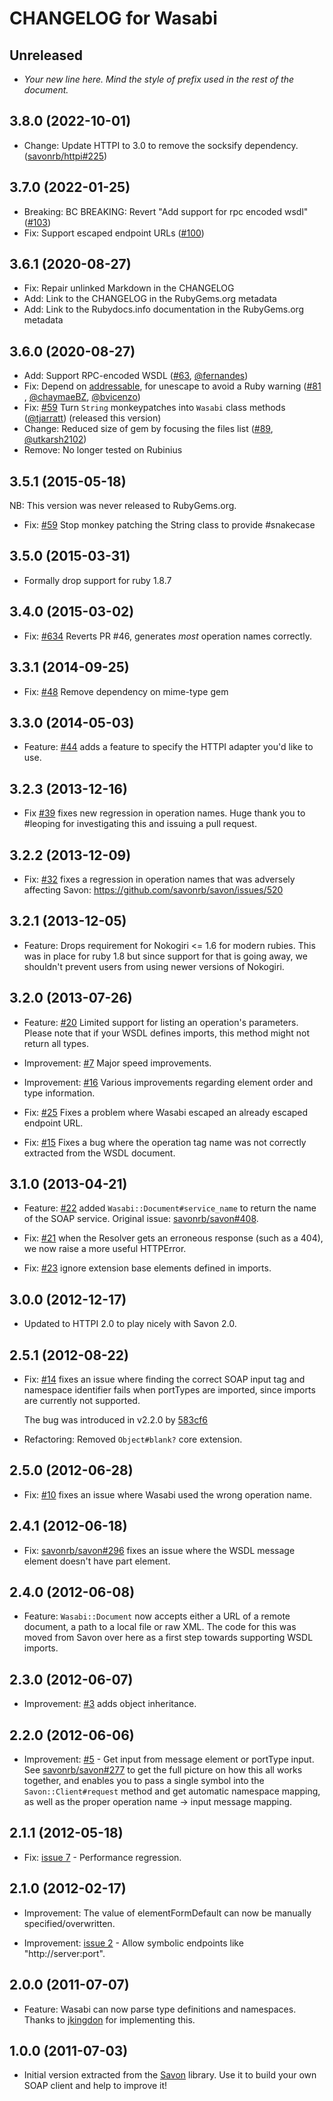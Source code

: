 # CHANGELOG for Wasabi

## Unreleased

- _Your new line here. Mind the style of prefix used in the rest of the document._

## 3.8.0 (2022-10-01)

- Change: Update HTTPI to 3.0 to remove the socksify dependency. ([savonrb/httpi#225](https://github.com/savonrb/httpi/pull/225))

## 3.7.0 (2022-01-25)

- Breaking: BC BREAKING: Revert "Add support for rpc encoded wsdl" ([#103](https://github.com/savonrb/wasabi/pull/103))
- Fix: Support escaped endpoint URLs ([#100](https://github.com/savonrb/wasabi/pull/100))

## 3.6.1 (2020-08-27)

- Fix: Repair unlinked Markdown in the CHANGELOG
- Add: Link to the CHANGELOG in the RubyGems.org metadata
- Add: Link to the Rubydocs.info documentation in the RubyGems.org metadata

## 3.6.0 (2020-08-27)

- Add: Support RPC-encoded WSDL ([#63](https://github.com/savonrb/wasabi/pull/63), [@fernandes][])
- Fix: Depend on [addressable](https://github.com/sporkmonger/addressable), for unescape to avoid a Ruby warning ([#81](https://github.com/savonrb/wasabi/pull/81) , [@chaymaeBZ][], [@bvicenzo][])
- Fix: [#59](https://github.com/savonrb/wasabi/pull/59) Turn `String` monkeypatches into `Wasabi` class methods ([@tjarratt][]) (released this version)
- Change: Reduced size of gem by focusing the files list ([#89](https://github.com/savonrb/wasabi/pull/89), [@utkarsh2102][])
- Remove: No longer tested on Rubinius

## 3.5.1 (2015-05-18)

NB: This version was never released to RubyGems.org.

* Fix: [#59](https://github.com/savonrb/wasabi/pull/59) Stop monkey patching the String class to provide #snakecase

## 3.5.0 (2015-03-31)

* Formally drop support for ruby 1.8.7

## 3.4.0 (2015-03-02)

* Fix: [#634](https://github.com/savonrb/savon/issues/634) Reverts PR #46, generates *most* operation names correctly.

## 3.3.1 (2014-09-25)

* Fix: [#48](https://github.com/savonrb/wasabi/issues/48) Remove dependency on mime-type gem

## 3.3.0 (2014-05-03)
* Feature: [#44](https://github.com/savonrb/wasabi/pull/44) adds a feature to specify the HTTPI adapter you'd like to use.

## 3.2.3 (2013-12-16)
* Fix [#39](https://github.com/savonrb/wasabi/pull/39) fixes new regression in operation names. Huge thank you to #leoping for investigating this and issuing a pull request.

## 3.2.2 (2013-12-09)

* Fix: [#32](https://github.com/savonrb/wasabi/issues/32) fixes a regression in operation names that was adversely affecting Savon: https://github.com/savonrb/savon/issues/520

## 3.2.1 (2013-12-05)

* Feature: Drops requirement for Nokogiri <= 1.6 for modern rubies. This was in place for ruby 1.8 but since support for that is going away, we shouldn't prevent users from using newer versions of Nokogiri.

## 3.2.0 (2013-07-26)

* Feature: [#20](https://github.com/savonrb/wasabi/issues/20) Limited support for listing an
  operation's parameters. Please note that if your WSDL defines imports, this method might
  not return all types.

* Improvement: [#7](https://github.com/savonrb/wasabi/issues/7) Major speed improvements.

* Improvement: [#16](https://github.com/savonrb/wasabi/issues/16) Various improvements regarding
  element order and type information.

* Fix: [#25](https://github.com/savonrb/wasabi/issues/25) Fixes a problem where Wasabi escaped
  an already escaped endpoint URL.

* Fix: [#15](https://github.com/savonrb/wasabi/issues/15) Fixes a bug where the operation tag
  name was not correctly extracted from the WSDL document.

## 3.1.0 (2013-04-21)

* Feature: [#22](https://github.com/savonrb/wasabi/issues/22) added `Wasabi::Document#service_name`
  to return the name of the SOAP service. Original issue: [savonrb/savon#408](https://github.com/savonrb/savon/pull/408).

* Fix: [#21](https://github.com/savonrb/wasabi/issues/21) when the Resolver gets an
  erroneous response (such as a 404), we now raise a more useful HTTPError.

* Fix: [#23](https://github.com/savonrb/wasabi/issues/23) ignore extension base elements
  defined in imports.

## 3.0.0 (2012-12-17)

* Updated to HTTPI 2.0 to play nicely with Savon 2.0.

## 2.5.1 (2012-08-22)

* Fix: [#14](https://github.com/savonrb/wasabi/issues/14) fixes an issue where
  finding the correct SOAP input tag and namespace identifier fails when portTypes
  are imported, since imports are currently not supported.

  The bug was introduced in v2.2.0 by [583cf6](https://github.com/savonrb/wasabi/commit/583cf658f1953411a7a7a4c22923fa0a046c8d6d)

* Refactoring: Removed `Object#blank?` core extension.

## 2.5.0 (2012-06-28)

* Fix: [#10](https://github.com/savonrb/wasabi/issues/10) fixes an issue where
  Wasabi used the wrong operation name.

## 2.4.1 (2012-06-18)

* Fix: [savonrb/savon#296](https://github.com/savonrb/savon/issues/296) fixes an issue where
  the WSDL message element doesn't have part element.

## 2.4.0 (2012-06-08)

* Feature: `Wasabi::Document` now accepts either a URL of a remote document,
  a path to a local file or raw XML. The code for this was moved from Savon over
  here as a first step towards supporting WSDL imports.

## 2.3.0 (2012-06-07)

* Improvement: [#3](https://github.com/savonrb/wasabi/pull/3) adds object inheritance.

## 2.2.0 (2012-06-06)

* Improvement: [#5](https://github.com/savonrb/wasabi/pull/5) - Get input from message
  element or portType input. See [savonrb/savon#277](https://github.com/savonrb/savon/pull/277)
  to get the full picture on how this all works together, and enables you to pass a single
  symbol into the `Savon::Client#request` method and get automatic namespace mapping, as well
  as the proper operation name -> input message mapping.

## 2.1.1 (2012-05-18)

* Fix: [issue 7](https://github.com/savonrb/wasabi/issues/7) - Performance regression.

## 2.1.0 (2012-02-17)

* Improvement: The value of elementFormDefault can now be manually specified/overwritten.

* Improvement: [issue 2](https://github.com/savonrb/wasabi/issues/2) - Allow symbolic endpoints
  like "http://server:port".

## 2.0.0 (2011-07-07)

* Feature: Wasabi can now parse type definitions and namespaces.
  Thanks to [jkingdon](https://github.com/jkingdon) for implementing this.

## 1.0.0 (2011-07-03)

* Initial version extracted from the [Savon](http://rubygems.org/gems/savon) library.
  Use it to build your own SOAP client and help to improve it!

[@fernandes]: https://github.com/fernandes
[@utkarsh2102]: https://github.com/utkarsh2102
[@tjarratt]: https://github.com/tjarratt
[@chaymaeBZ]: https://github.com/chaymaeBZ
[@bvicenzo]: https://github.com/bvicenzo
